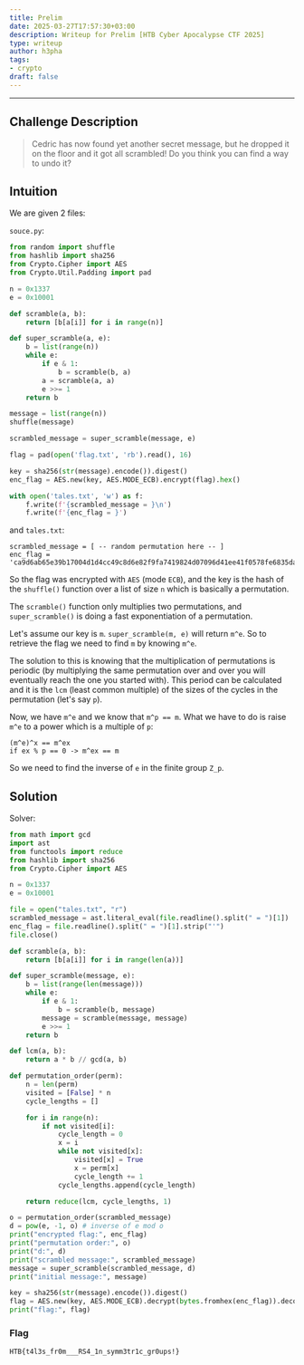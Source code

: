 ```yaml
---
title: Prelim
date: 2025-03-27T17:57:30+03:00
description: Writeup for Prelim [HTB Cyber Apocalypse CTF 2025]
type: writeup
author: h3pha 
tags:
- crypto
draft: false
---
```

___

## Challenge Description

> Cedric has now found yet another secret message, but he dropped it on the floor and it got all scrambled! Do you think you can find a way to undo it?

## Intuition

We are given 2 files:

`souce.py`:
```python
from random import shuffle
from hashlib import sha256
from Crypto.Cipher import AES
from Crypto.Util.Padding import pad

n = 0x1337
e = 0x10001

def scramble(a, b):
    return [b[a[i]] for i in range(n)]

def super_scramble(a, e):
    b = list(range(n))
    while e:
        if e & 1:
            b = scramble(b, a)
        a = scramble(a, a)
        e >>= 1
    return b

message = list(range(n))
shuffle(message)

scrambled_message = super_scramble(message, e)

flag = pad(open('flag.txt', 'rb').read(), 16)

key = sha256(str(message).encode()).digest()
enc_flag = AES.new(key, AES.MODE_ECB).encrypt(flag).hex()

with open('tales.txt', 'w') as f:
    f.write(f'{scrambled_message = }\n')
    f.write(f'{enc_flag = }')
```

and `tales.txt`:
```
scrambled_message = [ -- random permutation here -- ]
enc_flag = 'ca9d6ab65e39b17004d1d4cc49c8d6e82f9fa7419824d07096d41ee41f0578fe6835da78bc31dd46587a86377883e0b7'
```

So the flag was encrypted with `AES` (mode `ECB`), and the key is the hash of the `shuffle()` function over a list of size `n` which is basically a permutation.

The `scramble()` function only multiplies two permutations, and `super_scramble()` is doing a fast exponentiation of a permutation.

Let's assume our key is `m`. `super_scramble(m, e)` will return `m^e`. So to retrieve the flag we need to find `m` by knowing `m^e`.

The solution to this is knowing that the multiplication of permutations is periodic (by multiplying the same permutation over and over you will eventually reach the one you started with). This period can be calculated and it is the `lcm` (least common multiple) of the sizes of the cycles in the permutation (let's say `p`).

Now, we have `m^e` and we know that `m^p == m`. What we have to do is raise `m^e` to a power which is a multiple of `p`: 

```
(m^e)^x == m^ex
if ex % p == 0 -> m^ex == m
```

So we need to find the inverse of `e` in the finite group `Z_p`.

## Solution

Solver:
```python
from math import gcd
import ast
from functools import reduce
from hashlib import sha256
from Crypto.Cipher import AES

n = 0x1337
e = 0x10001

file = open("tales.txt", "r")
scrambled_message = ast.literal_eval(file.readline().split(" = ")[1])
enc_flag = file.readline().split(" = ")[1].strip("'")
file.close()

def scramble(a, b):
    return [b[a[i]] for i in range(len(a))]

def super_scramble(message, e):
    b = list(range(len(message)))
    while e:
        if e & 1:
            b = scramble(b, message)
        message = scramble(message, message)
        e >>= 1
    return b

def lcm(a, b):
    return a * b // gcd(a, b)

def permutation_order(perm):
    n = len(perm)
    visited = [False] * n
    cycle_lengths = []

    for i in range(n):
        if not visited[i]:
            cycle_length = 0
            x = i
            while not visited[x]:
                visited[x] = True
                x = perm[x]
                cycle_length += 1
            cycle_lengths.append(cycle_length)

    return reduce(lcm, cycle_lengths, 1)

o = permutation_order(scrambled_message)  
d = pow(e, -1, o) # inverse of e mod o
print("encrypted flag:", enc_flag)
print("permutation order:", o)
print("d:", d)
print("scrambled message:", scrambled_message)
message = super_scramble(scrambled_message, d)
print("initial message:", message)

key = sha256(str(message).encode()).digest()
flag = AES.new(key, AES.MODE_ECB).decrypt(bytes.fromhex(enc_flag)).decode()
print("flag:", flag)
```

### Flag

`HTB{t4l3s_fr0m___RS4_1n_symm3tr1c_gr0ups!}`
